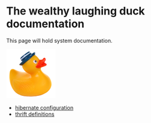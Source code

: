 The wealthy laughing duck documentation
=======================================

This page will hold system documentation.

![wealthy laughing duck logo](wealthy-laughing-duck-logo.png "wealthy laughing duck logo")

 * [hibernate configuration](../src/main/resources/hibernate.cfg.xml)
 * [thrift definitions](../src/main/thrift/service.thrift)
